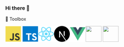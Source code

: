 ### Hi there 👋


🧰 Toolbox

<img src="https://github.com/devicons/devicon/blob/master/icons/javascript/javascript-original.svg" height="50" width="50" /> <img src="https://github.com/devicons/devicon/blob/master/icons/typescript/typescript-original.svg" height="50" width="50" /><img src="https://github.com/devicons/devicon/blob/master/icons/react/react-original.svg" height="50" width="50" /><img src="https://github.com/devicons/devicon/blob/master/icons/nextjs/nextjs-original.svg" height="50" width="50" /><img src="https://github.com/devicons/devicon/blob/master/icons/vuejs/vuejs-original.svg" height="50" width="50" /><img src="https://nuxt.com/assets/design-kit/logo/icon-green.svg" height="50" width="50" />
<img src="https://vitejs.dev/logo.svg" height="50" width="50" />






<!--
**trueter/trueter** is a ✨ _special_ ✨ repository because its `README.md` (this file) appears on your GitHub profile.




<img src="" height="50" width="50" />
<img src="" height="50" width="50" />

Here are some ideas to get you started:

- 🔭 I’m currently working on ...
- 🌱 I’m currently learning ...
- 👯 I’m looking to collaborate on ...
- 🤔 I’m looking for help with ...
- 💬 Ask me about ...
- 📫 How to reach me: ...
- 😄 Pronouns: ...
- ⚡ Fun fact: ...
-->
